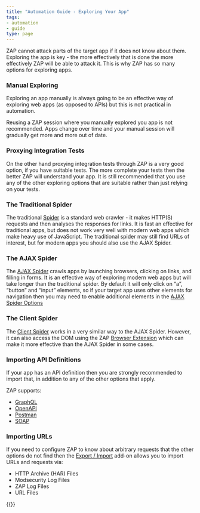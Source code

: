 ```yaml
---
title: "Automation Guide - Exploring Your App"
tags: 
- automation
- guide
type: page
---
```


ZAP cannot attack parts of the target app if it does not know about them.
Exploring the app is key - the more effectively that is done the more effectively ZAP will be able to attack it.
This is why ZAP has so many options for exploring apps.

### Manual Exploring

Exploring an app manually is always going to be an effective way of exploring web apps (as opposed to APIs) but this is not
practical in automation.

Reusing a ZAP session where you manually explored you app is not recommended.
Apps change over time and your manual session will gradually get more and more out of date.

### Proxying Integration Tests

On the other hand proxying integration tests through ZAP is a very good option, if you have suitable tests.
The more complete your tests then the better ZAP will understand your app.
It is still recommended that you use any of the other exploring options that are suitable rather than just relying on your tests.

### The Traditional Spider

The traditional [Spider](/docs/desktop/addons/spider/) is a standard web crawler - it makes HTTP(S) requests and then analyses the responses for links.
It is fast an effective for traditional apps, but does not work very well with modern web apps which make heavy use of JavaScript.
The traditional spider may still find URLs of interest, but for modern apps you should also use the AJAX Spider.

### The AJAX Spider

The [AJAX Spider](/docs/desktop/addons/ajax-spider/) crawls apps by launching browsers, clicking on links, and filling in forms.
It is an effective way of exploring modern web apps but will take longer than the traditional spider.
By default it will only click on “a”, “button” and “input” elements, so if your target app uses other elements for 
navigation then you may need to enable additional elements in the [AJAX Spider Options](/docs/desktop/addons/ajax-spider/options/)

### The Client Spider

The [Client Spider](/docs/desktop/addons/client-side-integration/spider/) works in a very similar way to the AJAX Spider.
However, it can also access the DOM using the ZAP [Browser Extension](https://github.com/zaproxy/browser-extension?tab=readme-ov-file#the-full-extension)
which can make it more effective than the AJAX Spider in some cases.

### Importing API Definitions

If your app has an API definition then you are strongly recommended to import that, in addition to any of the other options that apply.

ZAP supports:

* [GraphQL](/docs/desktop/addons/graphql-support/)
* [OpenAPI](/docs/desktop/addons/openapi-support/)
* [Postman](/docs/desktop/addons/postman-support/)
* [SOAP](/docs/desktop/addons/soap-support/)

### Importing URLs

If you need to configure ZAP to know about arbitrary requests that the other options do not find then the 
[Export / Import](/docs/desktop/addons/import-export/) add-on allows you to import URLs and requests via:

* HTTP Archive (HAR) Files
* Modsecurity Log Files
* ZAP Log Files
* URL Files

{{<prevnext prevUrl="../automation-options/" prevTitle="Automation Options" nextUrl="../target-scanning-issues/" nextTitle="Target Scanning Issues">}}
